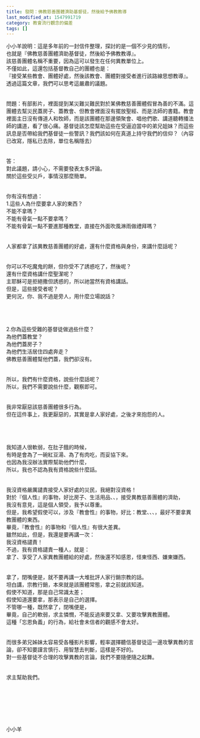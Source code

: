 ```yaml
---
title: 發問：佛教慈善團體濟助基督徒，然後給予佛教教導
last_modified_at: 1547991719
category: 教會流行觀念的偏差
tags: []
---
```


<p>小小羊說明：這是多年前的一封信件整理，探討的是一個不少見的情形，<br/>也就是『佛教慈善團體濟助基督徒，然後給予佛教教導』。<br/>該慈善團體名稱不重要，因為這可以發生在任何異教單位上。<br/>不僅如此，這還包括基督教自己的團體也是：<br/>『接受某些教會、團體好處，然後該教會、團體對接受者進行該路線思想教導』。<br/>透過這篇文章，我們可以思考這嚴肅的議題。<br/><!--more--><br/><br/>問題：有部影片，裡面提到某災難災難民對於某佛教慈善團體假冒為善的不滿。這團體去幫災民蓋房子、蓋教會、但教會裡面沒有擺放聖經、而是法師的書籍。教會裡面主日沒有傳道人和牧師，而是該團體在那邊領聚會、唱他們歌、講道聽轉播法師的講道，看了很心痛。基督徒該怎麼幫助這些在受逼迫當中的弟兄姐妹？而這些訊息是否帶給我們基督徒一些警訊？我們該如何在真道上持守我們的信仰？（內容已改寫，隱私已去除，單位名稱隱去）<br/><br/><br/>答：<br/>對此議題，請小心，不需要發表太多評論。<br/>關於這些受災戶，事情沒那麼簡單。<br/> <br/><br/>你有沒有想過：<br/>1.這些人為什麼要拿人家的東西？<br/>不能不拿嗎？<br/>不能有骨氣一點不要拿嗎？<br/>不能有骨氣一點不要進那種教堂，直接在外面吹風淋雨做禮拜嗎？<br/> <br/><br/>人家都拿了該異教慈善團體的好處，還有什麼資格與身份，來講什麼話呢？<br/> <br/><br/>你可以不吃魔鬼的餅，但你受不了誘惑吃了，然後呢？<br/>還有什麼資格講什麼聖潔呢？<br/>主耶穌可是拒絕撒但誘惑的，所以祂當然有資格講話。<br/>但是，這些接受者呢？<br/>更何況，你、我不過是旁人，用什麼立場說話？<br/> <br/><br/><br/><br/>2.你為這些受難的基督徒做過些什麼？<br/>為他們蓋教堂？<br/>為他們蓋房子？<br/>為他們生活居住四處奔走？<br/>佛教慈善團體幫他們蓋，我們卻沒有。<br/> <br/><br/>所以，我們有什麼資格，說些什麼話呢？<br/>所以，我們不需要說些什麼，觀察即可。<br/> <br/><br/>我非常厭惡該慈善團體很多行為。<br/>但在這件事上，我更厭惡的，其實是拿人家好處，之後才來抱怨的人。<br/> <br/><br/><br/><br/>我知道人很軟弱，在肚子餓的時候，<br/>有時是會為了一碗紅豆湯、為了有肉吃，而妥協下來。<br/>也因為我沒辦法實際幫助他們什麼，<br/>所以，我也不認為我有資格說些什麼話。<br/><br/><br/>我沒資格嚴厲譴責接受人家好處的災民，我絕對沒資格！<br/>對於『個人性』的事物，好比房子、生活用品、、，接受異教慈善團體的濟助，<br/>我沒有意見，這是個人領受，我予以尊重。<br/>但是，我希望假使可以，涉及『教會性』的事物，好比：教堂、、、，最好不要拿異教團體的東西。<br/>畢竟，『教會性』的事物和『個人性』有很大差異。<br/>雖然如此，但是，我還是要再講一次：<br/>我沒資格譴責！<br/>不過，我有資格譴責一種人，就是：<br/>拿了、享受了人家異教團體給的好處，然後還不知感恩，怪東怪西、嫌東嫌西。<br/><br/><br/>拿了，閉嘴便是，就不要再講一大堆批評人家行銷宗教的話。<br/>坦白講，宗教行銷，本來就是該團體常態，拿之前就該知道。<br/>假使不知道，那是自己常識太差；<br/>假使知道還要拿，那表示是自己的選擇。<br/>不管哪一種，既然拿了，閉嘴便是，<br/>畢竟，自己的軟弱，求主憐憫，不能反過來要又拿、又要攻擊異教團體。<br/>這種「忘恩負義」的行為，給社會未信者的觀感不會太好。<br/><br/><br/>而很多弟兄姊妹太容易受各種影片影響，輕率選擇聽信基督徒這一邊攻擊異教的言論，卻不知要謹言慎行、用智慧去判斷，這樣是不好的。<br/>對一些基督徒不合理的攻擊異教的言論，我們不要隨便隨之起舞。<br/><br/><br/>求主幫助我們。<br/><br/><br/><br/><br/><br/><br/><br/>小小羊<br/><br/><br/><br/><br/><br/>
</p>